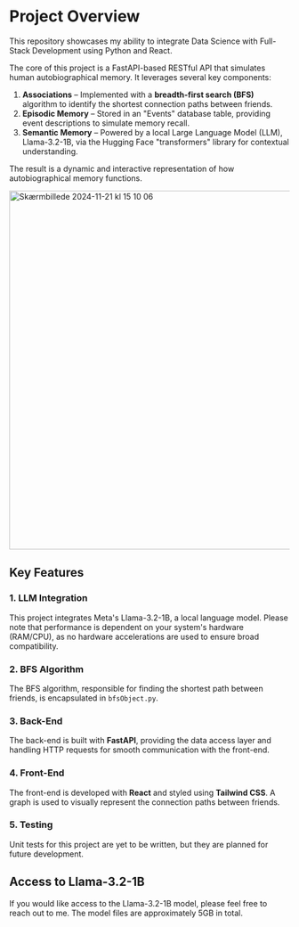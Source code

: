 # Project Overview

This repository showcases my ability to integrate Data Science with Full-Stack Development using Python and React.

The core of this project is a FastAPI-based RESTful API that simulates human autobiographical memory. It leverages several key components:

1. **Associations** – Implemented with a **breadth-first search (BFS)** algorithm to identify the shortest connection paths between friends.
2. **Episodic Memory** – Stored in an "Events" database table, providing event descriptions to simulate memory recall.
3. **Semantic Memory** – Powered by a local Large Language Model (LLM), Llama-3.2-1B, via the Hugging Face "transformers" library for contextual understanding.

The result is a dynamic and interactive representation of how autobiographical memory functions.

<img width="644" alt="Skærmbillede 2024-11-21 kl  15 10 06" src="https://github.com/user-attachments/assets/7550028d-b116-4aaa-98ae-3b15d5334b44">

## Key Features

### 1. **LLM Integration**  
   This project integrates Meta's Llama-3.2-1B, a local language model. Please note that performance is dependent on your system's hardware (RAM/CPU), as no hardware accelerations are used to ensure broad compatibility.

### 2. **BFS Algorithm**  
   The BFS algorithm, responsible for finding the shortest path between friends, is encapsulated in `bfsObject.py`.

### 3. **Back-End**  
   The back-end is built with **FastAPI**, providing the data access layer and handling HTTP requests for smooth communication with the front-end.

### 4. **Front-End**  
   The front-end is developed with **React** and styled using **Tailwind CSS**. A graph is used to visually represent the connection paths between friends.

### 5. **Testing**  
   Unit tests for this project are yet to be written, but they are planned for future development.

## Access to Llama-3.2-1B

If you would like access to the Llama-3.2-1B model, please feel free to reach out to me. The model files are approximately 5GB in total.
